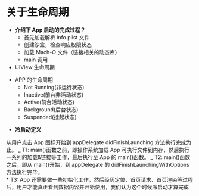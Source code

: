 # 关于生命周期

- **介绍下 App 启动的完成过程？**
  - 首先加载解析 info.plist 文件
  - 创建沙盒，检查响应权限状态
  - 加载 Mach-O 文件（链接相关的动态库）
  - main 调用
- UIView 生命周期

* APP 的生命周期
  - Not Running(非运行状态)
  - Inactive(前台非活动状态)
  - Active(前台活动状态)
  - Background(后台状态)
  - Suspended(挂起状态)

- **冷启动定义**

从用户点击 App 图标开始到 appDelegate didFinishLaunching 方法执行完成为止。
_ T1: main()函数之前，即操作系统加载 App 可执行文件到内存，然后执行一系列的加载&链接等工作，最后执行至 App 的 main()函数。
_ T2: main()函数之后，即从 main()开始，到 appDelegate 的 didFinishLaunchingWithOptions 方法执行完毕。  
 \* T3: App 还需要做一些初始化工作，然后经历定位、首页请求、首页渲染等过程后，用户才能真正看到数据内容并开始使用，我们认为这个时候冷启动才算完成
